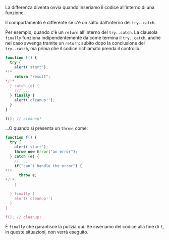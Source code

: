 La differenza diventa ovvia quando inseriamo il codice all'interno di una funzione.

Il comportamento è differente se c'è un salto dall'interno del `try..catch`.

Per esempio, quando c'è un `return` all'interno del `try..catch`. La clausola `finally` funziona indipendentemente da come termina il `try..catch`, anche nel caso avvenga tramite un `return`: subito dopo la conclusione del `try..catch`, ma prima che il codice richiamato prenda il controllo.

```js run
function f() {
  try {
    alert('start');
*!*
    return "result";
*/!*
  } catch (e) {
    /// ...
  } finally {
    alert('cleanup!');
  }
}

f(); // cleanup!
```

...O quando si presenta un `throw`, come:

```js run
function f() {
  try {
    alert('start');
    throw new Error("an error");
  } catch (e) {
    // ...
    if("can't handle the error") {
*!*
      throw e;
*/!*
    }

  } finally {
    alert('cleanup!')
  }
}

f(); // cleanup!
```

È `finally` che garantisce la pulizia qui. Se inseriamo del codice alla fine di `f`, in queste situazioni, non verrà eseguito.
